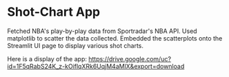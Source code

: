 # Shot-Chart App
Fetched NBA's play-by-play data from Sportradar's NBA API. Used matplotlib to scatter the data collected. Embedded the scatterplots onto the Streamlit UI page to display various shot charts.

Here is a display of the app:
https://drive.google.com/uc?id=1F5qRabS24K_z-kOiflqXRk6UqjM4aMlX&export=download
